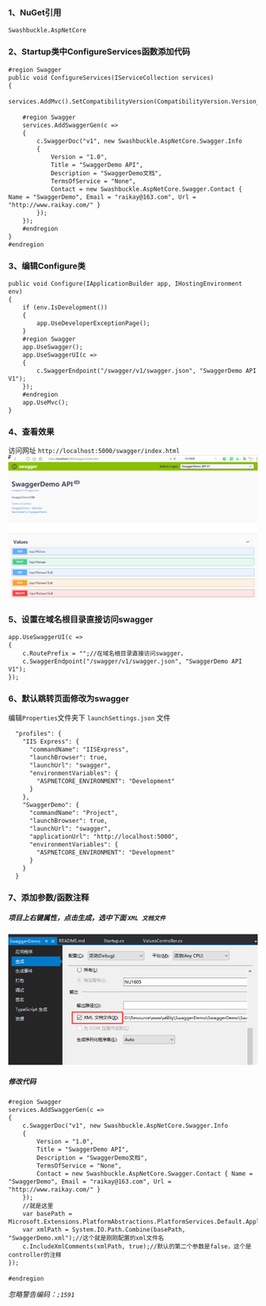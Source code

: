 ﻿
### 1、NuGet引用
```
Swashbuckle.AspNetCore
```
### 2、Startup类中ConfigureServices函数添加代码
```
#region Swagger
public void ConfigureServices(IServiceCollection services)
{
    services.AddMvc().SetCompatibilityVersion(CompatibilityVersion.Version_2_2);

    #region Swagger
    services.AddSwaggerGen(c =>
    {
        c.SwaggerDoc("v1", new Swashbuckle.AspNetCore.Swagger.Info
        {
            Version = "1.0",
            Title = "SwaggerDemo API",
            Description = "SwaggerDemo文档",
            TermsOfService = "None",
            Contact = new Swashbuckle.AspNetCore.Swagger.Contact { Name = "SwaggerDemo", Email = "raikay@163.com", Url = "http://www.raikay.com/" }
        });
    });
    #endregion
}
#endregion
```
### 3、编辑Configure类
```
public void Configure(IApplicationBuilder app, IHostingEnvironment env)
{
    if (env.IsDevelopment())
    {
        app.UseDeveloperExceptionPage();
    }
    #region Swagger
    app.UseSwagger();
    app.UseSwaggerUI(c =>
    {
        c.SwaggerEndpoint("/swagger/v1/swagger.json", "SwaggerDemo API V1");
    });
    #endregion
    app.UseMvc();
}
```
### 4、查看效果
访问网址 `http://localhost:5000/swagger/index.html`  
![](./SwaggerDemo/Doc/20190925150742.png)

### 5、设置在域名根目录直接访问swagger
```
app.UseSwaggerUI(c =>
{
    c.RoutePrefix = "";//在域名根目录直接访问swagger，
    c.SwaggerEndpoint("/swagger/v1/swagger.json", "SwaggerDemo API V1");
});

```

### 6、默认跳转页面修改为swagger  

编辑`Properties`文件夹下 `launchSettings.json` 文件  
  
```
  "profiles": {
    "IIS Express": {
      "commandName": "IISExpress",
      "launchBrowser": true,
      "launchUrl": "swagger",
      "environmentVariables": {
        "ASPNETCORE_ENVIRONMENT": "Development"
      }
    },
    "SwaggerDemo": {
      "commandName": "Project",
      "launchBrowser": true,
      "launchUrl": "swagger",
      "applicationUrl": "http://localhost:5000",
      "environmentVariables": {
        "ASPNETCORE_ENVIRONMENT": "Development"
      }
    }
  }
```
### 7、添加参数/函数注释

##### 项目上右键属性，点击生成，选中下面 `XML 文档文件`  
  
![](./SwaggerDemo/Doc/20190925160612.png)
  
##### 修改代码  
```
#region Swagger
services.AddSwaggerGen(c =>
{
    c.SwaggerDoc("v1", new Swashbuckle.AspNetCore.Swagger.Info
    {
        Version = "1.0",
        Title = "SwaggerDemo API",
        Description = "SwaggerDemo文档",
        TermsOfService = "None",
        Contact = new Swashbuckle.AspNetCore.Swagger.Contact { Name = "SwaggerDemo", Email = "raikay@163.com", Url = "http://www.raikay.com/" }
    }); 
    //就是这里
    var basePath = Microsoft.Extensions.PlatformAbstractions.PlatformServices.Default.Application.ApplicationBasePath;
    var xmlPath = System.IO.Path.Combine(basePath, "SwaggerDemo.xml");//这个就是刚刚配置的xml文件名
    c.IncludeXmlComments(xmlPath, true);//默认的第二个参数是false，这个是controller的注释
});

#endregion
```
*忽略警告编码：`;1591`*

  


